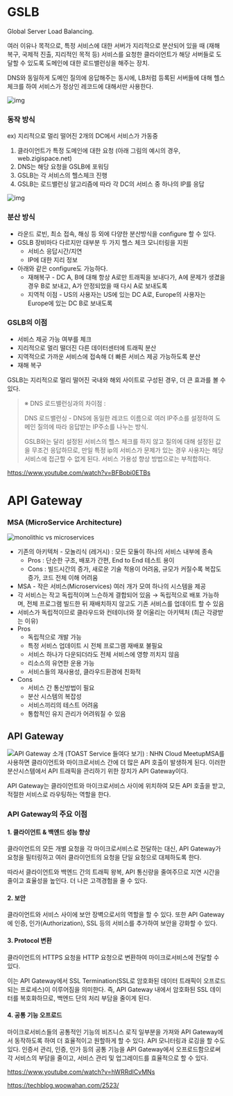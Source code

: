 # GSLB

Global Server Load Balancing.

여러 이유나 목적으로, 특정 서비스에 대한 서버가 지리적으로 분산되어 있을 때 (재해 복구, 국제적 진출, 지리적인 목적 등) 서비스를 요청한 클라이언트가 해당 서버들로 도달할 수 있도록 도메인에 대한 로드밸런싱을 해주는 장치.

DNS와 동일하게 도메인 질의에 응답해주는 동시에, LB처럼 등록된 서버들에 대해 헬스체크를 하여 서비스가 정상인 레코드에 대해서만 사용한다.

![img](https://thebook.io/img/007046/266.jpg)



### 동작 방식

ex) 지리적으로 멀리 떨어진 2개의 DC에서 서비스가 가동중

1. 클라이언트가 특정 도메인에 대한 요청 (아래 그림의 예시의 경우, web.zigispace.net)
2. DNS는 해당 요청을 GSLB에 포워딩 
3. GSLB는 각 서비스의 헬스체크 진행
4. GSLB는 로드밸런싱 알고리즘에 따라 각 DC의 서비스 중 하나의 IP를 응답

![img](https://thebook.io/img/007046/267.jpg)



### 분산 방식

- 라운드 로빈, 최소 접속, 해싱 등 외에 다양한 분산방식을 configure 할 수 있다.
- GSLB 장비마다 다르지만 대부분 두 가지 헬스 체크 모니터링을 지원
  - 서비스 응답시간/지연
  - IP에 대한 지리 정보
- 아래와 같은 configure도 가능하다.
  - 재해복구 - DC A, B에 대해 항상 A로만 트래픽을 보내다가, A에 문제가 생겼을 경우 B로 보내고, A가 안정되었을 때 다시 A로 보내도록
  - 지역적 이점 - US의 사용자는 US에 있는 DC A로, Europe의 사용자는 Europe에 있는 DC B로 보내도록



### GSLB의 이점

- 서비스 제공 가능 여부를 체크
- 지리적으로 멀리 떨더진 다른 데이터센터에 트래픽 분산
- 지역적으로 가까운 서비스에 접속해 더 빠른 서비스 제공 가능하도록 분산
- 재해 복구

GSLB는 지리적으로 멀리 떨어진 국내와 해외 사이트로 구성된 경우, 더 큰 효과를 볼 수 있다.



>  ※ DNS 로드밸런싱과의 차이점 :
>
> DNS 로드밸런싱 - DNS에 동일한 레코드 이름으로 여러 IP주소를 설정하여 도메인 질의에 따라 응답받는 IP주소를 나누는 방식.
>
>  GSLB와는 달리 설정된 서비스의 헬스 체크를 하지 않고 질의에 대해 설정된 값을 무조건 응답하므로, 만일 특정 ip의 서비스가 문제가 있는 경우 사용자는 해당 서비스에 접근할 수 없게 된다. 서비스 가용성 향상 방법으로는 부적합하다.

https://www.youtube.com/watch?v=BFBobi0ETBs





# API Gateway

### MSA (MicroService Architecture)

![monolithic vs microservices](https://ulfrid.github.io/static/171970e03c6292ff0acbbc4c93ff9810/fcda8/monolithic-vs-microservices.png)

- 기존의 아키텍처 - 모놀리식 (레거시) : 모든 모듈이 하나의 서비스 내부에 종속 
  - Pros : 단순한 구조, 배포가 간편, End to End 테스트 용이
  - Cons : 빌드시간의 증가, 새로운 기술 적용이 어려움, 규모가 커질수록 복잡도 증가, 코드 전체 이해 어려움
- MSA - 작은 서비스(Microservices) 여러 개가 모여 하나의 시스템을 제공
- 각 서비스는 작고 독립적이며 느슨하게 결합되어 있음 
  → 독립적으로 배포 가능하며, 전체 프로그램 빌드한 뒤 재배치하지 않고도 기존 서비스를 업데이트 할 수 있음
- 서비스가 독립적이므로 클라우드와 컨테이너와 잘 어울리는 아키텍처 (최근 각광받는 이유)
- Pros 
  - 독립적으로 개발 가능
  - 특정 서비스 업데이트 시 전체 프로그램 재배포 불필요
  - 서비스 하나가 다운되더라도 전체 서비스에 영향 끼치지 않음
  - 리소스의 유연한 운용 가능
  - 서비스들의 재사용성, 클라우드환경에 친화적
- Cons
  - 서비스 간 통신방법이 필요
  - 분산 시스템의 복잡성
  - 서비스끼리의 테스트 어려움
  - 통합적인 유지 관리가 어려워질 수 있음



## API Gateway

![API Gateway 소개 (TOAST Service 들여다 보기) : NHN Cloud Meetup](https://image.toast.com/aaaadh/real/2019/techblog/1main.png)MSA를 사용하면 클라이언트와 마이크로서비스 간에 더 많은 API 호출이 발생하게 된다.
이러한 분산시스템에서 API 트래픽을 관리하기 위한 장치가 API Gateway이다.

API Gateway는 클라이언트와 마이크로서비스 사이에 위치하여 모든 API 호출을 받고, 적절한 서비스로 라우팅하는 역할을 한다. 



### API Gateway의 주요 이점

#### 1. 클라이언트 & 백엔드 성능 향상 

클라이언트의 모든 개별 요청을 각 마이크로서비스로 전달하는 대신, API Gateway가 요청을 필터링하고 여러 클라이언트의 요청을 단일 요청으로 대체하도록 한다. 

따라서 클라이언트와 백엔드 간의 트래픽 왕복, API 통신량을 줄여주므로 지연 시간을 줄이고 효율성을 높인다. 더 나은 고객경험을 줄 수 있다.

#### 2. 보안 

클라이언트와 서비스 사이에 보안 장벽으로서의 역할을 할 수 있다. 
또한 API Gateway에 인증, 인가(Authorization), SSL 등의 서비스를 추가하여 보안을 강화할 수 있다. 

#### 3. Protocol 변환

클라이언트의 HTTPS 요청을 HTTP 요청으로 변환하여 마이크로서비스에 전달할 수 있다.

이는 API Gateway에서 SSL Termination(SSL로 암호화된 데이터 트래픽이 오프로드되는 프로세스)이 이루어짐을 의미한다. 즉, API Gateway 내에서 암호화된 SSL 데이터를 복호화하므로, 백엔드 단의 처리 부담을 줄이게 된다.

#### 4. 공통 기능 오프로드

마이크로서비스들의 공통적인 기능의 비즈니스 로직 일부분을 가져와 API Gateway에서 동작하도록 하여 더 효율적이고 원할하게 할 수 있다. API 모니터링과 로깅을 할 수도 있다.
인증서 관리, 인증, 인가 등의 공통 기능을 API Gateway에서 오프로드함으로써 각 서비스의 부담을 줄이고, 서비스 관리 및 업그레이드를 효율적으로 할 수 있다.



https://www.youtube.com/watch?v=hWRRdICvMNs

https://techblog.woowahan.com/2523/